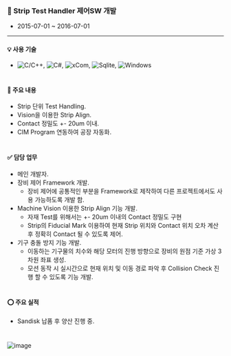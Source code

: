 ### 🔹 Strip Test Handler 제어SW 개발
* 2015-07-01 ~ 2016-07-01
---
#### 💡 사용 기술
* ![C/C++](https://img.shields.io/badge/C++-brown.svg?style=flat&logo=cplusplus&logoColor=white),
  ![C#](https://img.shields.io/badge/CSharp-brown.svg?style=flat&logo=csharp&logoColor=white),
  ![xCom](https://img.shields.io/badge/xCom-darkgreen.svg?style=flat&logo=xcom&logoColor=white),
  ![Sqlite](https://img.shields.io/badge/Sqlite-blue.svg?style=flat&logo=sqlite&logoColor=white),
  ![Windows](https://img.shields.io/badge/Windows-orange.svg?style=flat&logo=windows&logoColor=white)
#

#### 📌 주요 내용
* Strip 단위 Test Handling.
* Vision을 이용한 Strip Align.
* Contact 정밀도 +- 20um 이내.
* CIM Program 연동하여 공장 자동화.
#

#### ✅ 담당 업무
* 메인 개발자.
* 장비 제어 Framework 개발.
  * 장비 제어에 공통적인 부분을 Framework로 제작하여 다른 프로젝트에서도 사용 가능하도록 개발 함.
* Machine Vision 이용한 Strip Align 기능 개발.
  - 자재 Test를 위해서는 +- 20um 이내의 Contact 정밀도 구현
  - Strip의 Fiducial Mark 이용하여 현재 Strip 위치와 Contact 위치 오차 계산 후 정확히 Contact 될 수 있도록 제어.
* 기구 충돌 방지 기능 개발.
  - 이동하는 기구물의 치수와 해당 모터의 진행 방향으로 장비의 원점 기준 가상 3차원 좌표 생성.
  - 모션 동작 시 실시간으로 현재 위치 및 이동 경로 파악 후 Collision Check 진행 할 수 있도록 기능 개발.
#

#### ⭕️ 주요 실적
* Sandisk 납품 후 양산 진행 중.
#

![image](https://github.com/japgo/japgo/assets/4969208/8fa380ca-020e-4ae0-9245-f325f41f0a7e)


